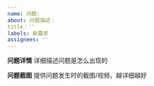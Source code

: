 ```yaml
---
name: 问题: 
about: 问题描述：
title：''
labels: 新需求
assignees: ''
---
```


**问题详情**
详细描述问题是怎么出现的

**问题截图**
提供问题发生时的截图/视频，越详细越好
